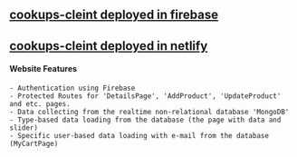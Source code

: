 ## [cookups-cleint deployed in firebase](https://cookups-client.web.app/)
## [cookups-cleint deployed in netlify](https://courageous-pavlova-4e27e8.netlify.app/)

#### Website Features
    - Authentication using Firebase
    - Protected Routes for 'DetailsPage', 'AddProduct', 'UpdateProduct' and etc. pages.
    - Data collecting from the realtime non-relational database 'MongoDB'
    - Type-based data loading from the database (the page with data and slider)
    - Specific user-based data loading with e-mail from the database (MyCartPage)
